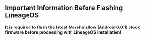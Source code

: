## Important Information Before Flashing LineageOS

**It is required to flash the latest Marshmallow (Android 6.0.1) stock firmware before proceeding with LineageOS installation!**
